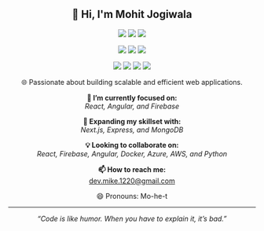 <h2 align="center">👋 Hi, I'm Mohit Jogiwala</h2>

<p align="center">
  <img src="https://img.shields.io/badge/React-61DAFB?style=for-the-badge&logo=react&logoColor=white" />
  <img src="https://img.shields.io/badge/Angular-DD0031?style=for-the-badge&logo=angular&logoColor=white" />
  <img src="https://img.shields.io/badge/Firebase-FFCA28?style=for-the-badge&logo=firebase&logoColor=white" />
</p>

<p align="center">
  <img src="https://img.shields.io/badge/Next.js-000000?style=for-the-badge&logo=next.js&logoColor=white" />
  <img src="https://img.shields.io/badge/Express-000000?style=for-the-badge&logo=express&logoColor=white" />
  <img src="https://img.shields.io/badge/MongoDB-47A248?style=for-the-badge&logo=mongodb&logoColor=white" />
</p>

<p align="center">
  <img src="https://img.shields.io/badge/Docker-2496ED?style=for-the-badge&logo=docker&logoColor=white" />
  <img src="https://img.shields.io/badge/Azure-0078D4?style=for-the-badge&logo=microsoft-azure&logoColor=white" />
  <img src="https://img.shields.io/badge/AWS-232F3E?style=for-the-badge&logo=amazon-aws&logoColor=white" />
  <img src="https://img.shields.io/badge/Python-3776AB?style=for-the-badge&logo=python&logoColor=white" />
</p>

<p align="center">🌐 Passionate about building scalable and efficient web applications.</p>

<p align="center">
  <b>👀 I’m currently focused on:</b><br>
  <i>React, Angular, and Firebase</i>
</p>

<p align="center">
  <b>🌱 Expanding my skillset with:</b><br>
  <i>Next.js, Express, and MongoDB</i>
</p>

<p align="center">
  <b>💡 Looking to collaborate on:</b><br>
  <i>React, Firebase, Angular, Docker, Azure, AWS, and Python</i>
</p>

<p align="center">
  <b>📫 How to reach me:</b><br>
  <a href="mailto:dev.mike.1220@gmail.com">dev.mike.1220@gmail.com</a>
</p>

<p align="center">😄 Pronouns: Mo-he-t</p>

---

<p align="center">
  <i>“Code is like humor. When you have to explain it, it’s bad.”</i>
</p>
